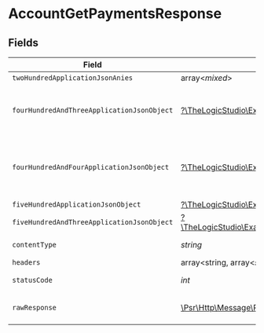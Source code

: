 # AccountGetPaymentsResponse


## Fields

| Field                                                                                                                                                                              | Type                                                                                                                                                                               | Required                                                                                                                                                                           | Description                                                                                                                                                                        |
| ---------------------------------------------------------------------------------------------------------------------------------------------------------------------------------- | ---------------------------------------------------------------------------------------------------------------------------------------------------------------------------------- | ---------------------------------------------------------------------------------------------------------------------------------------------------------------------------------- | ---------------------------------------------------------------------------------------------------------------------------------------------------------------------------------- |
| `twoHundredApplicationJsonAnies`                                                                                                                                                   | array<*mixed*>                                                                                                                                                                     | :heavy_minus_sign:                                                                                                                                                                 | Example response                                                                                                                                                                   |
| `fourHundredAndThreeApplicationJsonObject`                                                                                                                                         | [?\TheLogicStudio\ExactPayments\Models\Operations\AccountGetPaymentsResponseBody](../../Models/Operations/AccountGetPaymentsResponseBody.md)                                       | :heavy_minus_sign:                                                                                                                                                                 | **Access Denied**\<br/>Credentials supplied do not grant access to the requested resource.<br/>                                                                                    |
| `fourHundredAndFourApplicationJsonObject`                                                                                                                                          | [?\TheLogicStudio\ExactPayments\Models\Operations\AccountGetPaymentsPaymentsResponseBody](../../Models/Operations/AccountGetPaymentsPaymentsResponseBody.md)                       | :heavy_minus_sign:                                                                                                                                                                 | **Not Found**\<br/>\<br/>When you'll get `401 Unauthorized` response:<br/>- When there are no Accounts/Orders/Payment found.<br/>                                                  |
| `fiveHundredApplicationJsonObject`                                                                                                                                                 | [?\TheLogicStudio\ExactPayments\Models\Operations\AccountGetPaymentsPaymentsResponseResponseBody](../../Models/Operations/AccountGetPaymentsPaymentsResponseResponseBody.md)       | :heavy_minus_sign:                                                                                                                                                                 | **Internal Server Error**<br/>                                                                                                                                                     |
| `fiveHundredAndThreeApplicationJsonObject`                                                                                                                                         | [?\TheLogicStudio\ExactPayments\Models\Operations\AccountGetPaymentsPaymentsResponse503ResponseBody](../../Models/Operations/AccountGetPaymentsPaymentsResponse503ResponseBody.md) | :heavy_minus_sign:                                                                                                                                                                 | **Service Unavailable**<br/>                                                                                                                                                       |
| `contentType`                                                                                                                                                                      | *string*                                                                                                                                                                           | :heavy_check_mark:                                                                                                                                                                 | HTTP response content type for this operation                                                                                                                                      |
| `headers`                                                                                                                                                                          | array<string, array<*string*>>                                                                                                                                                     | :heavy_minus_sign:                                                                                                                                                                 | N/A                                                                                                                                                                                |
| `statusCode`                                                                                                                                                                       | *int*                                                                                                                                                                              | :heavy_check_mark:                                                                                                                                                                 | HTTP response status code for this operation                                                                                                                                       |
| `rawResponse`                                                                                                                                                                      | [\Psr\Http\Message\ResponseInterface](https://www.php-fig.org/psr/psr-7/#33-psrhttpmessageresponseinterface)                                                                       | :heavy_minus_sign:                                                                                                                                                                 | Raw HTTP response; suitable for custom response parsing                                                                                                                            |
